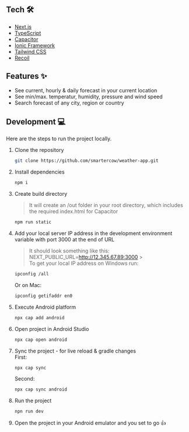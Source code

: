 ## Tech 🛠

- [Next.js](https://nextjs.org)
- [TypeScript](https://www.typescriptlang.org)
- [Capacitor](https://capacitorjs.com/)
- [Ionic Framework](https://ionicframework.com/)
- [Tailwind CSS](https://tailwindcss.com)
- [Recoil](https://recoiljs.org/)

## Features ✨

- See current, hourly & daily forecast in your current location
- See min/max. temperatur, humidity, pressure and wind speed
- Search forecast of any city, region or country

## Development 💻

Here are the steps to run the project locally.

1. Clone the repository

   ```bash
   git clone https://github.com/smartercow/weather-app.git
   ```

2. Install dependencies

   ```bash
   npm i
   ```

3. Create build directory

   > It will create an /out folder in your root directory, which includes the required index.html for Capacitor

   ```bash
   npm run static
   ```

4. Add your local server IP address in the development environment variable with port 3000 at the end of URL
   <br />
   > It should look something like this: NEXT_PUBLIC_URL=http://12.345.67.89:3000 > <br />
   > To get your local IP address on Windows run:
   ```bash
   ipconfig /all
   ```
   Or on Mac:
   ```bash
   ipconfig getifaddr en0
   ```
5. Execute Android platform

   ```bash
   npx cap add android
   ```

6. Open project in Android Studio

   ```bash
   npx cap open android
   ```

7. Sync the project - for live reload & gradle changes
   <br />
   First:

   ```bash
   npx cap sync
   ```

   Second:

   ```bash
   npx cap sync android
   ```

8. Run the project

   ```bash
   npn run dev
   ```

9. Open the project in your Android emulator and you set to go :+1:
